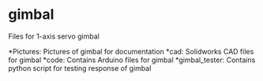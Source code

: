 # gimbal
Files for 1-axis servo gimbal

*Pictures: Pictures of gimbal for documentation
*cad: Solidworks CAD files for gimbal
*code: Contains Arduino files for gimbal
*gimbal_tester: Contains python script for testing response of gimbal
